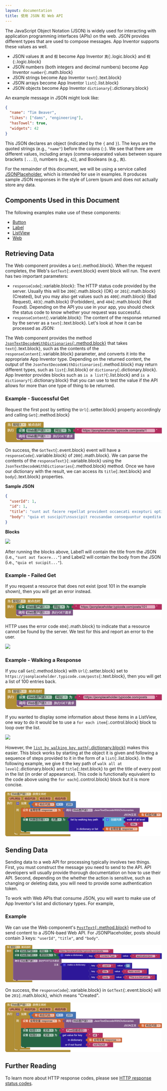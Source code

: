 ```yaml
---
layout: documentation
title: 使用 JSON 和 Web API
---
```


The JavaScript Object Notation (JSON) is widely used for interacting with application programming interfaces (APIs) on the web. JSON provides different types that are used to compose messages. App Inventor supports these values as well.

* JSON values `真` and `假` become App Inventor `真`{:.logic.block} and `假`{:.logic.block}
* JSON numbers (both integers and decimal numbers) become App Inventor `number`{:.math.block}
* JSON strings become App Inventor `text`{:.text.block}
* JSON arrays become App Inventor `list`{:.list.block}
* JSON objects become App Inventor `dictionary`{:.dictionary.block}

An example message in JSON might look like:

```json
{
  "name": "Tim Beaver",
  "likes": ["dams", "engineering"],
  "hasTowel": true,
  "widgets": 42
}
```

This JSON declares an object (indicated by the `{` and `}`). The keys are the quoted strings (e.g., `"name"`) before the colons (`:`). We see that there are different values, including arrays (comma-separated values between square brackets `[...]`), numbers (e.g., `42`), and Booleans (e.g., `真`).

For the remainder of this document, we will be using a service called [JSONPlaceholder](https://jsonplaceholder.typicode.com), which is intended for use in examples. It produces sample JSON responses in the style of Lorem Ipsum and does not actually store any data.

## Components Used in this Document

The following examples make use of these components:

* [Button](../components/userinterface.html#Button)
* [Label](../components/userinterface.html#Label)
* [ListView](../components/userinterface.html#ListView)
* [Web](../components/connectivity.html#Web)

## Retrieving Data

The Web component provides a `Get`{:.method.block}. When the request completes, the Web's `GotText`{:.event.block} event block will run. The event has two important parameters:

* `responseCode`{:.variable.block}: The HTTP status code provided by the server. Usually this will be `200`{:.math.block} (OK) or `201`{:.math.block} (Created), but you may also get values such as `400`{:.math.block} (Bad Request), `403`{:.math.block} (Forbidden), and `404`{:.math.block} (Not Found). Depending on the API you use in your app, you should check the status code to know whether your request was successful.
* `responseContent`{:.variable.block}: The content of the response returned by the server as a `text`{:.text.block}. Let's look at how it can be processed as JSON:

The Web component provides the method [`JsonTextDecodeWithDictionaries`{:.method.block}](../components/connectivity.html#Web.JsonTextDecodeWithDictionaries) that takes `text`{:.text.block}, such as the contents of the `responseContent`{:.variable.block} parameter, and converts it into the appropriate App Inventor type. Depending on the returned content, the output of the `JsonTextDecodeWithDictionaries`{:.method.block} may return different types, such as `list`{:.list.block} or `dictionary`{:.dictionary.block}. App Inventor provides blocks such as `is a list?`{:.list.block} and `is a dictionary?`{:.dictionary.block} that you can use to test the value if the API allows for more than one type of thing to be returned.

### Example - Successful Get

Request the first post by setting the `Url`{:.setter.block} property accordingly and calling `Get`{:.method.block}

![](images/webapis-get-button.png)

On success, the `GotText`{:.event.block} event will have a `responseCode`{:.variable.block} of `200`{:.math.block}. We can parse the contents of the `responseText}`{:.variable.block} using the `JsonTextDecodeWithDictionaries`{:.method.block} method. Once we have our dictionary with the result, we can access its `title`{:.text.block} and `body`{:.text.block} properties.

**Sample JSON**

```json
{
  "userId": 1,
  "id": 1,
  "title": "sunt aut facere repellat provident occaecati excepturi optio reprehenderit",
  "body": "quia et suscipit\nsuscipit recusandae consequuntur expedita et cum\nreprehenderit molestiae ut ut quas totam\nnostrum rerum est autem sunt rem eveniet architecto"
}
```

**Blocks**

![](images/webapis-get-success.png)

After running the blocks above, Label1 will contain the title from the JSON (i.e., `"sunt aut facere..."`) and Label2 will contain the body from the JSON (i.e., `"quia et sucipit..."`).

### Example - Failed Get

If you request a resource that does not exist (post 101 in the example shown), then you will get an error instead.

![](images/webapis-get-button-fail.png)

HTTP uses the error code `404`{:.math.block} to indicate that a resource cannot be found by the server. We test for this and report an error to the user.

![](images/webapis-get-failure.png)

### Example - Walking a Response

If you call `Get`{:.method.block} with `Url`{:.setter.block} set to `https://jsonplaceholder.typicode.com/posts`{:.text.block}, then you will get a list of 100 entries back.

![](images/webapis-get-all-posts.png)

If you wanted to display some information about these items in a ListView, one way to do it would be to use a `for each item`{:.control.block} block to loop over the list. 

![](images/webapis-get-foreach.png)

However, the [`list by walking key path`{:.dictionary.block}](../blocks/dictionaries.html#list-by-walking-key-path) makes this easier. This block works by starting at the object it is given and following a sequence of steps provided to it in the form of a `list`{:.list.block}. In the following example, we give it the key path of `walk all at level`{:.dictionary.block} and `title`{:.text.block} to get the title of every post in the list (in order of appearance). This code is functionally equivalent to the code above using the `for each`{:.control.block} block but it is more concise.

![](images/webapis-get-walk.png)

## Sending Data

Sending data to a web API for processing typically involves two things. First, you must construct the message you need to send to the API. API developers will usually provide thorough documentation on how to use their API. Second, depending on the whether the action is sensitive, such as changing or deleting data, you will need to provide some authentication token.

To work with Web APIs that consume JSON, you will want to make use of App Inventor's list and dictionary types. For example,

### Example

We can use the Web component's [`PostText`{:.method.block}](../components/connectivity.html#Web.PostText) method to send content to a JSON-baed Web API. For JSONPlaceholder, posts should contain 3 keys: `"userId"`, `"title"`, and `"body"`.

![](images/webapis-post.png)

On success, the `responseCode`{:.variable.block} in `GotText`{:.event.block} will be `201`{:.math.block}, which means "Created".

![](images/webapis-post-success.png)

## Further Reading

To learn more about HTTP response codes, please see [HTTP response status codes](https://developer.mozilla.org/en-US/docs/Web/HTTP/Status).
